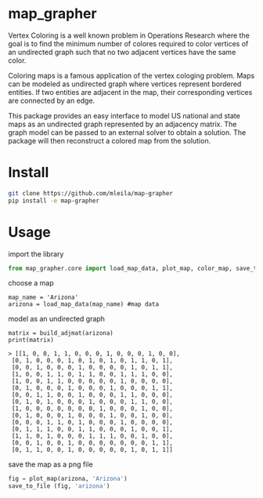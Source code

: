 # map_grapher
Vertex Coloring is a well known problem in Operations Research where the goal is to find the minimum number of colores required to color vertices of an undirected graph such that no two adjacent vertices have the same color.

Coloring maps is a famous application of the vertex cologing problem. Maps can be modeled as undirected graph where vertices represent bordered entities. If two entities are adjacent in the map, their corresponding vertices are connected by an edge.

This package provides an easy interface to model US national and state maps as an undirected graph represented by an adjacency matrix. The graph model can be passed to an external solver to obtain a solution. The package will then reconstruct a colored map from the solution.

# Install
```bash
git clone https://github.com/mleila/map-grapher
pip install -e map-grapher
```

# Usage
import the library

```python
from map_grapher.core import load_map_data, plot_map, color_map, save_to_file, build_adjmat
```
choose a map
```
map_name = 'Arizona'
arizona = load_map_data(map_name) #map data
```

model as an undirected graph
```
matrix = build_adjmat(arizona)
print(matrix)

> [[1, 0, 0, 1, 1, 0, 0, 0, 1, 0, 0, 0, 1, 0, 0],
 [0, 1, 0, 0, 0, 1, 0, 1, 0, 1, 0, 1, 1, 0, 1],
 [0, 0, 1, 0, 0, 0, 1, 0, 0, 0, 0, 1, 0, 1, 1],
 [1, 0, 0, 1, 1, 0, 1, 1, 0, 0, 1, 1, 1, 0, 0],
 [1, 0, 0, 1, 1, 0, 0, 0, 0, 0, 1, 0, 0, 0, 0],
 [0, 1, 0, 0, 0, 1, 0, 0, 0, 1, 0, 0, 0, 1, 1],
 [0, 0, 1, 1, 0, 0, 1, 0, 0, 0, 1, 1, 0, 0, 0],
 [0, 1, 0, 1, 0, 0, 0, 1, 0, 0, 0, 1, 1, 0, 0],
 [1, 0, 0, 0, 0, 0, 0, 0, 1, 0, 0, 0, 1, 0, 0],
 [0, 1, 0, 0, 0, 1, 0, 0, 0, 1, 0, 0, 1, 0, 0],
 [0, 0, 0, 1, 1, 0, 1, 0, 0, 0, 1, 0, 0, 0, 0],
 [0, 1, 1, 1, 0, 0, 1, 1, 0, 0, 0, 1, 0, 0, 1],
 [1, 1, 0, 1, 0, 0, 0, 1, 1, 1, 0, 0, 1, 0, 0],
 [0, 0, 1, 0, 0, 1, 0, 0, 0, 0, 0, 0, 0, 1, 1],
 [0, 1, 1, 0, 0, 1, 0, 0, 0, 0, 0, 1, 0, 1, 1]]
```

save the map as a png file
```python
fig = plot_map(arizona, 'Arizona')
save_to_file (fig, 'arizona')
```
